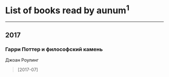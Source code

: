 # List of books read by aunum<sup>1</sup>
---

## 2017

### Гарри Поттер и философский камень
Джоан Роулинг
> [2017-07] 



